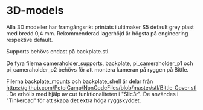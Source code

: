 # 3D-models

Alla 3D modeller har framgångsrikt printats i ultimaker S5 default grey plast med bredd 0,4 mm. Rekommenderad lagerhöjd är högsta på engineering respektive default. 

Supports behövs endast på backplate.stl. 

De fyra filerna cameraholder_supports, backplate, pi_cameraholder_p1 och pi_cameraholder_p2 behövs för att montera kameran på ryggen på Bittle.

Filerna backplate_mounts och backplate_shell är delar från https://github.com/PetoiCamp/NonCodeFiles/blob/master/stl/Bittle_Cover.stl. De erhölls med hjälp av cut funktionaliteten i "Slic3r". De användes i "Tinkercad" för att skapa det extra höga ryggskyddet. 